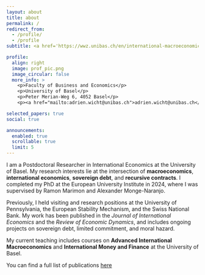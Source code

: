 ```yaml
---
layout: about
title: about
permalink: /
redirect_from:
  - /profile/
  - /profile
subtitle: <a href='https://wwz.unibas.ch/en/international-macroeconomics/'>University of Basel</a>. Basel, Switzerland. Contact and affiliations.

profile:
  align: right
  image: prof_pic.png
  image_circular: false
  more_info: >
    <p>Faculty of Business and Economics</p>
    <p>University of Basel</p>
    <p>Peter Merian-Weg 6, 4052 Basel</p>
    <p><a href="mailto:adrien.wicht@unibas.ch">adrien.wicht@unibas.ch</a></p>

selected_papers: true
social: true

announcements:
  enabled: true
  scrollable: true
  limit: 5
---
```


I am a Postdoctoral Researcher in International Economics at the University of Basel. My research interests lie at the intersection of **macroeconomics**, **international economics**, **sovereign debt**, and **recursive contracts**. I completed my PhD at the European University Institute in 2024, where I was supervised by Ramon Marimon and Alexander Monge-Naranjo.

Previously, I held visiting and research positions at the University of Pennsylvania, the European Stability Mechanism, and the Swiss National Bank. My work has been published in the _Journal of International Economics_ and the _Review of Economic Dynamics_, and includes ongoing projects on sovereign debt, limited commitment, and moral hazard.

My current teaching includes courses on **Advanced International Macroeconomics** and **International Money and Finance** at the University of Basel.

You can find a full list of publications [here](/research/)
